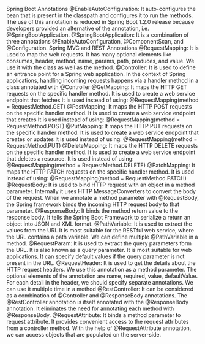 Spring Boot Annotations
@EnableAutoConfiguration: It auto-configures the bean that is present in the classpath and configures it to run the methods. The use of this annotation is reduced in Spring Boot 1.2.0 release because developers provided an alternative of the annotation, i.e. @SpringBootApplication.
@SpringBootApplication: It is a combination of three annotations @EnableAutoConfiguration, @ComponentScan, and @Configuration.
Spring MVC and REST Annotations
@RequestMapping: It is used to map the web requests. It has many optional elements like consumes, header, method, name, params, path, produces, and value. We use it with the class as well as the method.
@Controller: It is used to define an entrance point for a Spring web application. In the context of Spring applications, handling incoming requests happens via a handler method in a class annotated with @Controller 
@GetMapping: It maps the HTTP GET requests on the specific handler method. It is used to create a web service endpoint that fetches It is used instead of using: @RequestMapping(method = RequestMethod.GET)
@PostMapping: It maps the HTTP POST requests on the specific handler method. It is used to create a web service endpoint that creates It is used instead of using: @RequestMapping(method = RequestMethod.POST)
@PutMapping: It maps the HTTP PUT requests on the specific handler method. It is used to create a web service endpoint that creates or updates It is used instead of using: @RequestMapping(method = RequestMethod.PUT)
@DeleteMapping: It maps the HTTP DELETE requests on the specific handler method. It is used to create a web service endpoint that deletes a resource. It is used instead of using: @RequestMapping(method = RequestMethod.DELETE)
@PatchMapping: It maps the HTTP PATCH requests on the specific handler method. It is used instead of using: @RequestMapping(method = RequestMethod.PATCH)
@RequestBody: It is used to bind HTTP request with an object in a method parameter. Internally it uses HTTP MessageConverters to convert the body of the request. When we annotate a method parameter with @RequestBody, the Spring framework binds the incoming HTTP request body to that parameter.
@ResponseBody: It binds the method return value to the response body. It tells the Spring Boot Framework to serialize a return an object into JSON and XML format.
@PathVariable: It is used to extract the values from the URI. It is most suitable for the RESTful web service, where the URL contains a path variable. We can define multiple @PathVariable in a method.
@RequestParam: It is used to extract the query parameters form the URL. It is also known as a query parameter. It is most suitable for web applications. It can specify default values if the query parameter is not present in the URL.
@RequestHeader: It is used to get the details about the HTTP request headers. We use this annotation as a method parameter. The optional elements of the annotation are name, required, value, defaultValue. For each detail in the header, we should specify separate annotations. We can use it multiple time in a method
@RestController: It can be considered as a combination of @Controller and @ResponseBody annotations. The @RestController annotation is itself annotated with the @ResponseBody annotation. It eliminates the need for annotating each method with @ResponseBody.
@RequestAttribute: It binds a method parameter to request attribute. It provides convenient access to the request attributes from a controller method. With the help of @RequestAttribute annotation, we can access objects that are populated on the server-side.
